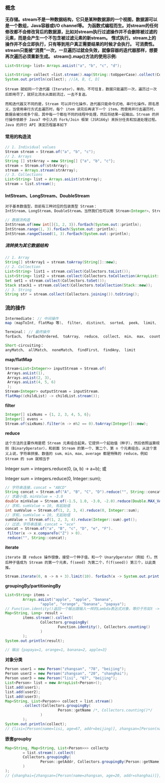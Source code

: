 ### 概念

**无存储。stream不是一种数据结构，它只是某种数据源的一个视图，数据源可以是一个数组，Java容器或I/O channel等。** **为函数式编程而生。对stream的任何修改都不会修改背后的数据源，比如对stream执行过滤操作并不会删除被过滤的元素，而是会产生一个不包含被过滤元素的新stream。** **惰式执行。stream上的操作并不会立即执行，只有等到用户真正需要结果的时候才会执行。** **可消费性。stream只能被“消费”一次，一旦遍历过就会失效，就像容器的迭代器那样，想要再次遍历必须重新生成。** **stream().map()方法的使用示例:** 

````java
List<String> list= Arrays.asList("a", "b", "c", "d");

List<String> collect =list.stream().map(String::toUpperCase).collect(Collectors.toList());
System.out.println(collect); //[A, B, C, D]
````

````
Stream 就如同一个迭代器（Iterator），单向，不可往复，数据只能遍历一次，遍历过一次后即用尽了，就好比流水从面前流过，一去不复返。

而和迭代器又不同的是，Stream 可以并行化操作，迭代器只能命令式地、串行化操作。顾名思义，当使用串行方式去遍历时，每个 item 读完后再读下一个 item。而使用并行去遍历时，数据会被分成多个段，其中每一个都在不同的线程中处理，然后将结果一起输出。Stream 的并行操作依赖于 Java7 中引入的 Fork/Join 框架（JSR166y）来拆分任务和加速处理过程。Java 的并行 API 演变历程基本如下

````

#### 常用的构造流

````java
// 1. Individual values
Stream stream = Stream.of("a", "b", "c");
// 2. Arrays
String [] strArray = new String[] {"a", "b", "c"};
stream = Stream.of(strArray);
stream = Arrays.stream(strArray);
// 3. Collections
List<String> list = Arrays.asList(strArray);
stream = list.stream();
````



#### IntStream、LongStream、DoubleStream

````java
对于基本数值型，目前有三种对应的包装类型 Stream：
IntStream、LongStream、DoubleStream。当然我们也可以用 Stream<Integer>、Stream<Long> >、Stream<Double>，但是 boxing 和 unboxing 会很耗时，所以特别为这三种基本数值型提供了对应的 Stream

// 数据流构造
IntStream.of(new int[]{1, 2, 3}).forEach(System.out::println);
IntStream.range(1, 3).forEach(System.out::println);
IntStream.rangeClosed(1, 3).forEach(System.out::println);

````

#####  流转换为其它数据结构

````java
// 1. Array
String[] strArray1 = stream.toArray(String[]::new);
// 2. Collection
List<String> list1 = stream.collect(Collectors.toList());
List<String> list2 = stream.collect(Collectors.toCollection(ArrayList::new));
Set set1 = stream.collect(Collectors.toSet());
Stack stack1 = stream.collect(Collectors.toCollection(Stack::new));
// 3. String
String str = stream.collect(Collectors.joining()).toString();
````

### 流的操作

````java
Intermediate： // 中间操作
map (mapToInt, flatMap 等)、 filter、 distinct、 sorted、 peek、 limit、 skip、 parallel、 sequential、 unordered

Terminal： // 最终操作
forEach、 forEachOrdered、 toArray、 reduce、 collect、 min、 max、 count、 anyMatch、 allMatch、 noneMatch、 findFirst、 findAny、 iterator

Short-circuiting：
anyMatch、 allMatch、 noneMatch、 findFirst、 findAny、 limit
````

**map/flatMap** 

````java
Stream<List<Integer>> inputStream = Stream.of(
 Arrays.asList(1),
 Arrays.asList(2, 3),
 Arrays.asList(4, 5, 6)
 );
Stream<Integer> outputStream = inputStream.
flatMap((childList) -> childList.stream());
````

**filter**

````java
Integer[] sixNums = {1, 2, 3, 4, 5, 6};
Integer[] evens =
Stream.of(sixNums).filter(n -> n%2 == 0).toArray(Integer[]::new);
````

**reduce**

``这个方法的主要作用是把 Stream 元素组合起来。它提供一个起始值（种子），然后依照运算规则（BinaryOperator），和前面 Stream 的第一个、第二个、第 n 个元素组合。从这个意义上说，字符串拼接、数值的 sum、min、max、average 都是特殊的 reduce。例如 Stream 的 sum 就相当于 ``

Integer sum = integers.reduce(0, (a, b) -> a+b); 或

Integer sum = integers.reduce(0, Integer::sum);

````java
// 字符串连接，concat = "ABCD"
String concat = Stream.of("A", "B", "C", "D").reduce("", String::concat); 
// 求最小值，minValue = -3.0
double minValue = Stream.of(-1.5, 1.0, -3.0, -2.0).reduce(Double.MAX_VALUE, Double::min); 
// 求和，sumValue = 10, 有起始值
int sumValue = Stream.of(1, 2, 3, 4).reduce(0, Integer::sum);
// 求和，sumValue = 10, 无起始值
sumValue = Stream.of(1, 2, 3, 4).reduce(Integer::sum).get();
// 过滤，字符串连接，concat = "ace"
concat = Stream.of("a", "B", "c", "D", "e", "F").
 filter(x -> x.compareTo("Z") > 0).
 reduce("", String::concat);
````

**iterate** 

``iterate 跟 reduce 操作很像，接受一个种子值，和一个 UnaryOperator（例如 f）。然后种子值成为 Stream 的第一个元素，f(seed) 为第二个，f(f(seed)) 第三个，以此类推。 ``

````java
Stream.iterate(0, n -> n + 3).limit(10). forEach(x -> System.out.print(x + " "));.
````

**groupingBy/partitioningBy** 

```java
List<String> items =
        Arrays.asList("apple", "apple", "banana",
                "apple", "orange", "banana", "papaya");
// Function.identity()返回一个输出跟输入一样的Lambda表达式对象，等价于形如t -> t形式的Lambda表达式
Map<String, Long> result =
        items.stream().collect(
                Collectors.groupingBy(
                        Function.identity(), Collectors.counting()
                )
        );
System.out.println(result);

// 输出 {papaya=1, orange=1, banana=2, apple=3}
```

**对象分类**

```java
Person user1 = new Person("zhangsan", "78", "beijing");
Person user2 = new Person("zhangsan", "20", "shanghai");
Person user3 = new Person("lisi", "67", "beijing");
List<Person> list = new ArrayList<Person>();
list.add(user1);
list.add(user2);
list.add(user3);
Map<String, List<Person>> collect = list.stream()
        .collect(Collectors.groupingBy(
                        Person::getName /*, Collectors.counting()*/
                )
        );
System.out.println(collect);
// {lisi=[Person(name=lisi, age=67, addr=beijing)], zhangsan=[Person(name=zhangsan, age=78, addr=beijing), Person(name=zhangsan, age=20, addr=shanghai)]}
```

**嵌套groupby**

```java
Map<String, Map<String, List<Person>>> collectp
        = list.stream().collect(
        Collectors.groupingBy(
                Person::getAddr, Collectors.groupingBy(Person::getName)
        )
);
// {shanghai={zhangsan=[Person(name=zhangsan, age=20, addr=shanghai)]}, beijing={lisi=[Person(name=lisi, age=67, addr=beijing)], zhangsan=[Person(name=zhangsan, age=78, addr=beijing)]}}

```